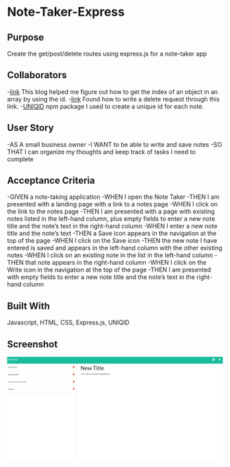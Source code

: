 # Note-Taker-Express

## Purpose
Create the get/post/delete routes using express.js for a note-taker app

## Collaborators
-[link](https://bobbyhadz.com/blog/javascript-array-find-index-of-object-by-property) This blog helped me figure out how to get the index of an object in an array by using the id.
-[link](https://www.tabnine.com/code/javascript/functions/express/Router/delete) Found how to write a delete request through this link.
-[UNIQID](https://www.npmjs.com/package/uniqid) npm package I used to create a unique id for each note.

## User Story
-AS A small business owner
-I WANT to be able to write and save notes
-SO THAT I can organize my thoughts and keep track of tasks I need to complete

## Acceptance Criteria
-GIVEN a note-taking application
-WHEN I open the Note Taker
-THEN I am presented with a landing page with a link to a notes page
-WHEN I click on the link to the notes page
-THEN I am presented with a page with existing notes listed in the left-hand column, plus empty fields to enter a new note title and the note’s text in the right-hand column
-WHEN I enter a new note title and the note’s text
-THEN a Save icon appears in the navigation at the top of the page
-WHEN I click on the Save icon
-THEN the new note I have entered is saved and appears in the left-hand column with the other existing notes
-WHEN I click on an existing note in the list in the left-hand column
-THEN that note appears in the right-hand column
-WHEN I click on the Write icon in the navigation at the top of the page
-THEN I am presented with empty fields to enter a new note title and the note’s text in the right-hand column

## Built With
Javascript, HTML, CSS, Express.js, UNIQID 

## Screenshot
<img src="./assets/images/screenshot.png">
